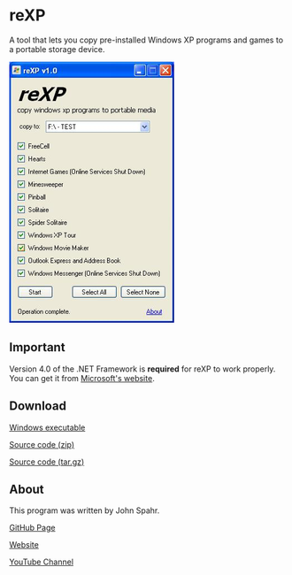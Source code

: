 # reXP
A tool that lets you copy pre-installed Windows XP programs and games to a portable storage device.

![reXP Screenshot](https://github.com/JohnSpahr/reXP/blob/master/screenshot%20of%20reXP.jpg?raw=true)

## Important
Version 4.0 of the .NET Framework is **required** for reXP to work properly. You can get it from 
[Microsoft's website](https://www.microsoft.com/en-us/download/details.aspx?id=17718).

## Download
[Windows executable](https://github.com/JohnSpahr/reXP/releases/download/v1.0/reXP_v1.0.exe)

[Source code (zip)](https://github.com/JohnSpahr/reXP/archive/v1.0.zip)

[Source code (tar.gz)](https://github.com/JohnSpahr/reXP/archive/v1.0.tar.gz)

## About
This program was written by John Spahr.

[GitHub Page](https://github.com/JohnSpahr)

[Website](https://tectrasystems.org)

[YouTube Channel](https://www.youtube.com/channel/UCWq1rPvYqWjZkG0mru14BJw)
